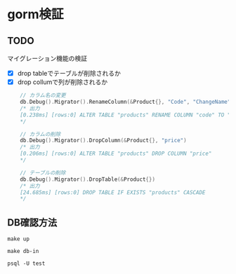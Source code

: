 # gorm検証

## TODO

マイグレーション機能の検証

- [x] drop tableでテーブルが削除されるか
- [x] drop collumで列が削除されるか

```go
	// カラム名の変更
	db.Debug().Migrator().RenameColumn(&Product{}, "Code", "ChangeName")
	/* 出力
	[0.238ms] [rows:0] ALTER TABLE "products" RENAME COLUMN "code" TO "ChangeName"
	*/

	// カラムの削除
	db.Debug().Migrator().DropColumn(&Product{}, "price")
	/* 出力
	[0.206ms] [rows:0] ALTER TABLE "products" DROP COLUMN "price"
	*/

	// テーブルの削除
	db.Debug().Migrator().DropTable(&Product{})
	/* 出力
	[24.685ms] [rows:0] DROP TABLE IF EXISTS "products" CASCADE
	*/
```

## DB確認方法

`make up`

`make db-in`

`psql -U test`
